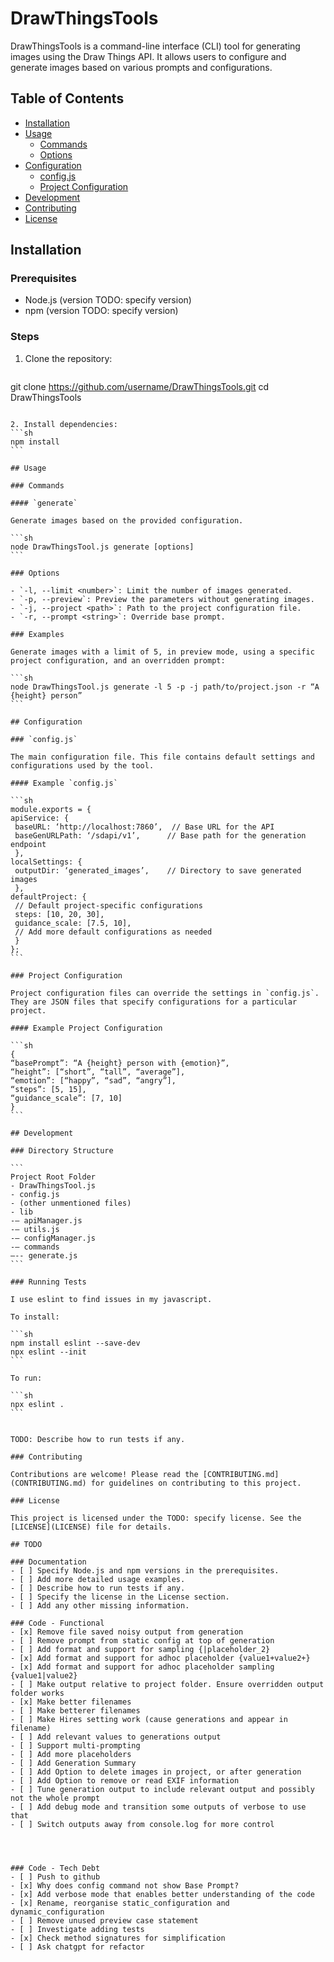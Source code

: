 # DrawThingsTools

DrawThingsTools is a command-line interface (CLI) tool for generating images using the Draw Things API. It allows users to configure and generate images based on various prompts and configurations.

## Table of Contents

- [Installation](#installation)
- [Usage](#usage)
  - [Commands](#commands)
  - [Options](#options)
- [Configuration](#configuration)
  - [config.js](#configjs)
  - [Project Configuration](#project-configuration)
- [Development](#development)
- [Contributing](#contributing)
- [License](#license)

## Installation

### Prerequisites

- Node.js (version TODO: specify version)
- npm (version TODO: specify version)

### Steps

1. Clone the repository:
   ````sh
  git clone https://github.com/username/DrawThingsTools.git
  cd DrawThingsTools
   ````

2. Install dependencies:
   ```sh
  npm install
   ```

## Usage

### Commands

#### `generate`

Generate images based on the provided configuration.

```sh
node DrawThingsTool.js generate [options]
```

### Options

- `-l, --limit <number>`: Limit the number of images generated.
- `-p, --preview`: Preview the parameters without generating images.
- `-j, --project <path>`: Path to the project configuration file.
- `-r, --prompt <string>`: Override base prompt.

### Examples

Generate images with a limit of 5, in preview mode, using a specific project configuration, and an overridden prompt:

```sh
node DrawThingsTool.js generate -l 5 -p -j path/to/project.json -r “A {height} person”
```

## Configuration

### `config.js`

The main configuration file. This file contains default settings and configurations used by the tool.

#### Example `config.js`

```sh
module.exports = {
  apiService: {
    baseURL: ‘http://localhost:7860’,  // Base URL for the API
    baseGenURLPath: ‘/sdapi/v1’,      // Base path for the generation endpoint
    },
  localSettings: {
    outputDir: ‘generated_images’,    // Directory to save generated images
    },
  defaultProject: {
    // Default project-specific configurations
    steps: [10, 20, 30],
    guidance_scale: [7.5, 10],
    // Add more default configurations as needed
    }
};
```

### Project Configuration

Project configuration files can override the settings in `config.js`. They are JSON files that specify configurations for a particular project.

#### Example Project Configuration

```sh
{
  “basePrompt”: “A {height} person with {emotion}”,
  “height”: [“short”, “tall”, “average”],
  “emotion”: [“happy”, “sad”, “angry”],
  “steps”: [5, 15],
  “guidance_scale”: [7, 10]
}
```

## Development

### Directory Structure

```
Project Root Folder
- DrawThingsTool.js
- config.js
- (other unmentioned files)
- lib
-– apiManager.js
-– utils.js
-– configManager.js
-– commands
—-- generate.js
```

### Running Tests

I use eslint to find issues in my javascript.

To install:

```sh
npm install eslint --save-dev
npx eslint --init
```

To run: 

```sh
npx eslint .
```


TODO: Describe how to run tests if any.

### Contributing

Contributions are welcome! Please read the [CONTRIBUTING.md](CONTRIBUTING.md) for guidelines on contributing to this project.

### License

This project is licensed under the TODO: specify license. See the [LICENSE](LICENSE) file for details.

## TODO

### Documentation
- [ ] Specify Node.js and npm versions in the prerequisites.
- [ ] Add more detailed usage examples.
- [ ] Describe how to run tests if any.
- [ ] Specify the license in the License section.
- [ ] Add any other missing information.  

### Code - Functional
- [x] Remove file saved noisy output from generation
- [ ] Remove prompt from static config at top of generation
- [ ] Add format and support for sampling {|placeholder_2}
- [x] Add format and support for adhoc placeholder {value1+value2+}
- [x] Add format and support for adhoc placeholder sampling {value1|value2}
- [ ] Make output relative to project folder. Ensure overridden output folder works
- [x] Make better filenames
- [ ] Make betterer filenames
- [ ] Make Hires setting work (cause generations and appear in filename)
- [ ] Add relevant values to generations output
- [ ] Support multi-prompting
- [ ] Add more placeholders
- [ ] Add Generation Summary
- [ ] Add Option to delete images in project, or after generation
- [ ] Add Option to remove or read EXIF information
- [ ] Tune generation output to include relevant output and possibly not the whole prompt
- [ ] Add debug mode and transition some outputs of verbose to use that
- [ ] Switch outputs away from console.log for more control




### Code - Tech Debt
- [ ] Push to github 
- [x] Why does config command not show Base Prompt?
- [x] Add verbose mode that enables better understanding of the code
- [x] Rename, reorganise static_configuration and dynamic_configuration
- [ ] Remove unused preview case statement  
- [ ] Investigate adding tests
- [x] Check method signatures for simplification
- [ ] Ask chatgpt for refactor  

